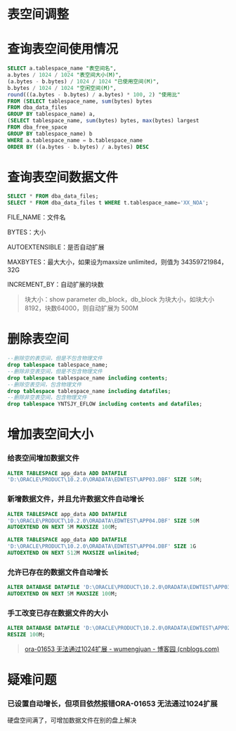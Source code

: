 # 表空间调整

# 查询表空间使用情况

```sql
SELECT a.tablespace_name "表空间名",
a.bytes / 1024 / 1024 "表空间大小(M)",
(a.bytes - b.bytes) / 1024 / 1024 "已使用空间(M)",
b.bytes / 1024 / 1024 "空闲空间(M)",
round(((a.bytes - b.bytes) / a.bytes) * 100, 2) "使用比"
FROM (SELECT tablespace_name, sum(bytes) bytes
FROM dba_data_files
GROUP BY tablespace_name) a,
(SELECT tablespace_name, sum(bytes) bytes, max(bytes) largest
FROM dba_free_space
GROUP BY tablespace_name) b
WHERE a.tablespace_name = b.tablespace_name
ORDER BY ((a.bytes - b.bytes) / a.bytes) DESC
```

# 查询表空间数据文件

```sql
SELECT * FROM dba_data_files;
SELECT * FROM dba_data_files t WHERE t.tablespace_name='XX_NOA';
```

FILE_NAME：文件名

BYTES：大小

AUTOEXTENSIBLE：是否自动扩展

MAXBYTES：最大大小，如果设为maxsize unlimited，则值为 34359721984，32G

INCREMENT_BY：自动扩展的块数

> 块大小：show parameter db_block，db_block 为块大小，如块大小8192，块数64000，则自动扩展为 500M

# 删除表空间

```sql
--删除空的表空间，但是不包含物理文件
drop tablespace tablespace_name;
--删除非空表空间，但是不包含物理文件
drop tablespace tablespace_name including contents;
--删除空表空间，包含物理文件
drop tablespace tablespace_name including datafiles;
--删除非空表空间，包含物理文件
drop tablespace YNTSJY_EFLOW including contents and datafiles;
```



# 增加表空间大小

### 给表空间增加数据文件

```sql
ALTER TABLESPACE app_data ADD DATAFILE  
'D:\ORACLE\PRODUCT\10.2.0\ORADATA\EDWTEST\APP03.DBF' SIZE 50M;  
```

### 新增数据文件，并且允许数据文件自动增长

```sql
ALTER TABLESPACE app_data ADD DATAFILE
'D:\ORACLE\PRODUCT\10.2.0\ORADATA\EDWTEST\APP04.DBF' SIZE 50M
AUTOEXTEND ON NEXT 5M MAXSIZE 100M;

ALTER TABLESPACE app_data ADD DATAFILE
'D:\ORACLE\PRODUCT\10.2.0\ORADATA\EDWTEST\APP04.DBF' SIZE 1G
AUTOEXTEND ON NEXT 512M MAXSIZE unlimited;
```

### 允许已存在的数据文件自动增长

```sql
ALTER DATABASE DATAFILE 'D:\ORACLE\PRODUCT\10.2.0\ORADATA\EDWTEST\APP03.DBF'  
AUTOEXTEND ON NEXT 5M MAXSIZE 100M;  
```

### 手工改变已存在数据文件的大小

```sql
ALTER DATABASE DATAFILE 'D:\ORACLE\PRODUCT\10.2.0\ORADATA\EDWTEST\APP02.DBF'  
RESIZE 100M; 
```

> [ora-01653 无法通过1024扩展 - wumengjuan - 博客园 (cnblogs.com)](https://www.cnblogs.com/523823-wu/p/8710218.html)

# 疑难问题

### 已设置自动增长，但项目依然报错ORA-01653 无法通过1024扩展

硬盘空间满了，可增加数据文件在别的盘上解决

